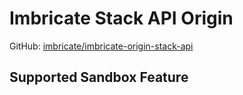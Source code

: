 # Imbricate Stack API Origin

GitHub: [imbricate/imbricate-origin-stack-api](https://github.com/imbricate/imbricate-origin-stack-api)

## Supported Sandbox Feature
